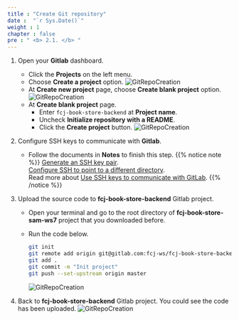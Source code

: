 ```yaml
---
title : "Create Git repository"
date :  "`r Sys.Date()`" 
weight : 1
chapter : false
pre : " <b> 2.1. </b> "
---
```


1. Open your **Gitlab** dashboard.
    - Click the **Projects** on the left menu.
    - Choose **Create a project** option.
      ![GitRepoCreation](/images/temp/1/6.png?width=90pc)
    - At **Create new project** page, choose **Create blank project** option.
      ![GitRepoCreation](/images/temp/1/7.png?width=90pc)
    - At **Create blank project** page.
      - Enter ``fcj-book-store-backend`` at **Project name**.
      - Uncheck **Initialize repository with a README**.
      - Click the **Create project** button.
        ![GitRepoCreation](/images/temp/1/8.png?width=90pc)

2. Configure SSH keys to communicate with **Gitlab**.
    - Follow the documents in **Notes** to finish this step.
{{% notice note %}}
[Generate an SSH key pair](https://docs.gitlab.com/ee/user/ssh.html#generate-an-ssh-key-pair).\
[Configure SSH to point to a different directory](https://docs.gitlab.com/ee/user/ssh.html#configure-ssh-to-point-to-a-different-directory).\
Read more about [Use SSH keys to communicate with GitLab](https://.docs.gitlab.com/ee/user/ssh.html).
{{% /notice %}}

3. Upload the source code to **fcj-book-store-backend** Gitlab project.
    - Open your terminal and go to the root directory of **fcj-book-store-sam-ws7** project that you downloaded before.
    - Run the code below.

      ```bash
      git init
      git remote add origin git@gitlab.com:fcj-ws/fcj-book-store-backend.git
      git add .
      git commit -m "Init project"
      git push --set-upstream origin master
      ```

      ![GitRepoCreation](/images/temp/1/9.png?width=90pc)

4. Back to **fcj-book-store-backend** Gitlab project. You could see the code has been uploaded.
    ![GitRepoCreation](/images/temp/1/10.png?width=90pc)
